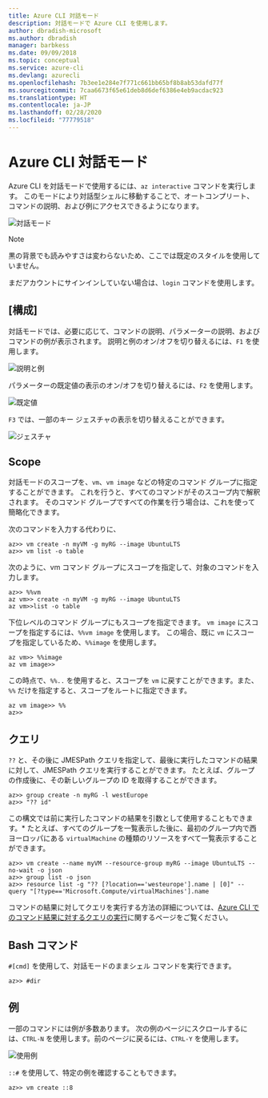 ```yaml
---
title: Azure CLI 対話モード
description: 対話モードで Azure CLI を使用します。
author: dbradish-microsoft
ms.author: dbradish
manager: barbkess
ms.date: 09/09/2018
ms.topic: conceptual
ms.service: azure-cli
ms.devlang: azurecli
ms.openlocfilehash: 7b3ee1e284e7f771c661bb65bf8b8ab53dafd77f
ms.sourcegitcommit: 7caa6673f65e61deb8d6def6386e4eb9acdac923
ms.translationtype: HT
ms.contentlocale: ja-JP
ms.lasthandoff: 02/28/2020
ms.locfileid: "77779518"
---
```

# <a name="azure-cli-interactive-mode"></a>Azure CLI 対話モード

Azure CLI を対話モードで使用するには、`az interactive` コマンドを実行します。
このモードにより対話型シェルに移動することで、オートコンプリート、コマンドの説明、および例にアクセスできるようになります。

![対話モード](./media/interactive-azure-cli/webapp-create.png)

> [!NOTE]
> 黒の背景でも読みやすさは変わらないため、ここでは既定のスタイルを使用していません。

まだアカウントにサインインしていない場合は、`login` コマンドを使用します。

## <a name="configure"></a>[構成]

対話モードでは、必要に応じて、コマンドの説明、パラメーターの説明、およびコマンドの例が表示されます。
説明と例のオン/オフを切り替えるには、`F1` を使用します。

![説明と例](./media/interactive-azure-cli/descriptions-and-examples.png)

パラメーターの既定値の表示のオン/オフを切り替えるには、`F2` を使用します。

![既定値](./media/interactive-azure-cli/defaults.png)

`F3` では、一部のキー ジェスチャの表示を切り替えることができます。

![ジェスチャ](./media/interactive-azure-cli/gestures.png)

## <a name="scope"></a>Scope

対話モードのスコープを、`vm`、`vm image` などの特定のコマンド グループに指定することができます。
これを行うと、すべてのコマンドがそのスコープ内で解釈されます。
そのコマンド グループですべての作業を行う場合は、これを使って簡略化できます。

次のコマンドを入力する代わりに、

```azurecli
az>> vm create -n myVM -g myRG --image UbuntuLTS
az>> vm list -o table
```

次のように、vm コマンド グループにスコープを指定して、対象のコマンドを入力します。

```azurecli
az>> %%vm
az vm>> create -n myVM -g myRG --image UbuntuLTS
az vm>>list -o table
```

下位レベルのコマンド グループにもスコープを指定できます。
`vm image` にスコープを指定するには、`%%vm image` を使用します。
この場合、既に `vm` にスコープを指定しているため、`%%image` を使用します。

```azurecli
az vm>> %%image
az vm image>>
```

この時点で、`%%..` を使用すると、スコープを `vm` に戻すことができます。また、`%%` だけを指定すると、スコープをルートに指定できます。

```azurecli
az vm image>> %%
az>>
```

## <a name="query"></a>クエリ

`??` と、その後に JMESPath クエリを指定して、最後に実行したコマンドの結果に対して、JMESPath クエリを実行することができます。
たとえば、グループの作成後に、その新しいグループの ID を取得することができます。

```azurecli
az>> group create -n myRG -l westEurope
az>> "?? id"
```

この構文では前に実行したコマンドの結果を引数として使用することもできます。* たとえば、すべてのグループを一覧表示した後に、最初のグループ内で西ヨーロッパにある `virtualMachine` の種類のリソースをすべて一覧表示することができます。 

```azurecli
az>> vm create --name myVM --resource-group myRG --image UbuntuLTS --no-wait -o json
az>> group list -o json
az>> resource list -g "?? [?location=='westeurope'].name | [0]" --query "[?type=='Microsoft.Compute/virtualMachines'].name
```

コマンドの結果に対してクエリを実行する方法の詳細については、[Azure CLI でのコマンド結果に対するクエリの実行](query-azure-cli.md)に関するページをご覧ください。

## <a name="bash-commands"></a>Bash コマンド

`#[cmd]` を使用して、対話モードのままシェル コマンドを実行できます。

```azurecli
az>> #dir
```

## <a name="examples"></a>例

一部のコマンドには例が多数あります。
次の例のページにスクロールするには、`CTRL-N` を使用します。前のページに戻るには、`CTRL-Y` を使用します。

![使用例](./media/interactive-azure-cli/examples.png)

`::#` を使用して、特定の例を確認することもできます。

```azurecli
az>> vm create ::8
```
